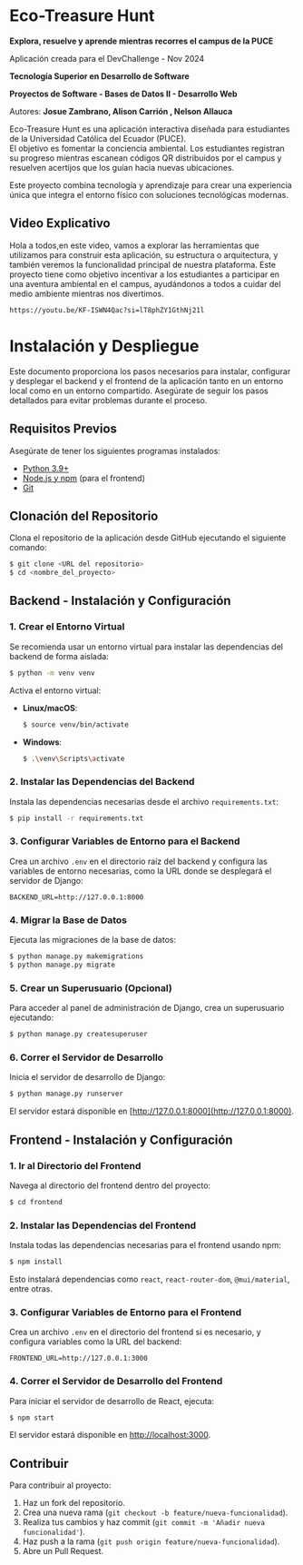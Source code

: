 # Eco-Treasure Hunt
**Explora, resuelve y aprende mientras recorres el campus de la PUCE** 

Aplicación creada para el DevChallenge - Nov 2024

**Tecnología Superior en Desarrollo de Software**

**Proyectos de Software - Bases de Datos II - Desarrollo Web**

Autores: **Josue Zambrano, Alison Carrión , Nelson Allauca**


Eco-Treasure Hunt es una aplicación interactiva diseñada para estudiantes de la Universidad Católica del Ecuador (PUCE).  
El objetivo es fomentar la conciencia ambiental. Los estudiantes registran su progreso mientras escanean códigos QR distribuidos por el campus y resuelven acertijos que los guían hacia nuevas ubicaciones.  

Este proyecto combina tecnología y aprendizaje para crear una experiencia única que integra el entorno físico con soluciones tecnológicas modernas.

## Video Explicativo
Hola a todos,en este video, vamos a explorar las herramientas que utilizamos para construir esta aplicación, su estructura o arquitectura, y también veremos la funcionalidad principal de nuestra plataforma. Este proyecto tiene como objetivo incentivar a los estudiantes a participar en una aventura ambiental en el campus, ayudándonos a todos a cuidar del medio ambiente mientras nos divertimos.

    https://youtu.be/KF-ISWN4Qac?si=lT8phZY1GthNj21l


# Instalación y Despliegue

Este documento proporciona los pasos necesarios para instalar, configurar y desplegar el backend y el frontend de la aplicación tanto en un entorno local como en un entorno compartido. Asegúrate de seguir los pasos detallados para evitar problemas durante el proceso.

## Requisitos Previos

Asegúrate de tener los siguientes programas instalados:

- [Python 3.9+](https://www.python.org/downloads/)
- [Node.js y npm](https://nodejs.org/en/download/) (para el frontend)
- [Git](https://git-scm.com/)

## Clonación del Repositorio

Clona el repositorio de la aplicación desde GitHub ejecutando el siguiente comando:

```bash
$ git clone <URL del repositorio>
$ cd <nombre_del_proyecto>
```

## Backend - Instalación y Configuración

### 1. Crear el Entorno Virtual

Se recomienda usar un entorno virtual para instalar las dependencias del backend de forma aislada:

```bash
$ python -m venv venv
```

Activa el entorno virtual:

- **Linux/macOS**:
  ```bash
  $ source venv/bin/activate
  ```
- **Windows**:
  ```bash
  $ .\venv\Scripts\activate
  ```

### 2. Instalar las Dependencias del Backend

Instala las dependencias necesarias desde el archivo `requirements.txt`:

```bash
$ pip install -r requirements.txt
```

### 3. Configurar Variables de Entorno para el Backend

Crea un archivo `.env` en el directorio raíz del backend y configura las variables de entorno necesarias, como la URL donde se desplegará el servidor de Django:

```
BACKEND_URL=http://127.0.0.1:8000
```

### 4. Migrar la Base de Datos

Ejecuta las migraciones de la base de datos:

```bash
$ python manage.py makemigrations
$ python manage.py migrate
```

### 5. Crear un Superusuario (Opcional)

Para acceder al panel de administración de Django, crea un superusuario ejecutando:

```bash
$ python manage.py createsuperuser
```

### 6. Correr el Servidor de Desarrollo

Inicia el servidor de desarrollo de Django:

```bash
$ python manage.py runserver
```

El servidor estará disponible en [http://127.0.0.1:8000](http://127.0.0.1:8000).

## Frontend - Instalación y Configuración

### 1. Ir al Directorio del Frontend

Navega al directorio del frontend dentro del proyecto:

```bash
$ cd frontend
```

### 2. Instalar las Dependencias del Frontend

Instala todas las dependencias necesarias para el frontend usando npm:

```bash
$ npm install
```

Esto instalará dependencias como `react`, `react-router-dom`, `@mui/material`, entre otras.

### 3. Configurar Variables de Entorno para el Frontend

Crea un archivo `.env` en el directorio del frontend si es necesario, y configura variables como la URL del backend:

```
FRONTEND_URL=http://127.0.0.1:3000
```

### 4. Correr el Servidor de Desarrollo del Frontend

Para iniciar el servidor de desarrollo de React, ejecuta:

```bash
$ npm start
```

El servidor estará disponible en [http://localhost:3000](http://localhost:3000).

## Contribuir

Para contribuir al proyecto:

1. Haz un fork del repositorio.
2. Crea una nueva rama (`git checkout -b feature/nueva-funcionalidad`).
3. Realiza tus cambios y haz commit (`git commit -m 'Añadir nueva funcionalidad'`).
4. Haz push a la rama (`git push origin feature/nueva-funcionalidad`).
5. Abre un Pull Request.

